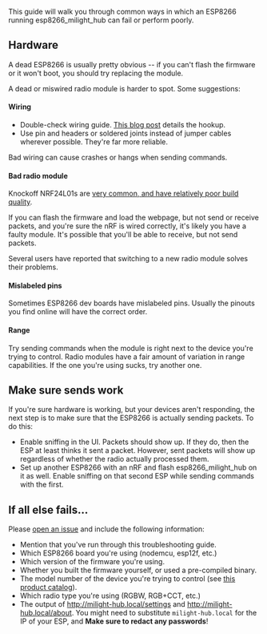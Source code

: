 This guide will walk you through common ways in which an ESP8266 running esp8266_milight_hub can fail or perform poorly.

## Hardware

A dead ESP8266 is usually pretty obvious -- if you can't flash the firmware or it won't boot, you should try replacing the module.

A dead or miswired radio module is harder to spot.  Some suggestions:

#### Wiring

* Double-check wiring guide.  [This blog post](http://blog.christophermullins.com/2017/02/11/milight-wifi-gateway-emulator-on-an-esp8266/) details the hookup.
* Use pin and headers or soldered joints instead of jumper cables wherever possible.  They're far more reliable.

Bad wiring can cause crashes or hangs when sending commands.

#### Bad radio module

Knockoff NRF24L01s are [very common, and have relatively poor build quality](https://forum.mysensors.org/topic/1153/we-are-mostly-using-fake-nrf24l01-s-but-worse-fakes-are-emerging).

If you can flash the firmware and load the webpage, but not send or receive packets, and you're sure the nRF is wired correctly, it's likely you have a faulty module.  It's possible that you'll be able to receive, but not send packets.

Several users have reported that switching to a new radio module solves their problems.

#### Mislabeled pins

Sometimes ESP8266 dev boards have mislabeled pins.  Usually the pinouts you find online will have the correct order.

#### Range

Try sending commands when the module is right next to the device you're trying to control.  Radio modules have a fair amount of variation in range capabilities.  If the one you're using sucks, try another one.

## Make sure sends work

If you're sure hardware is working, but your devices aren't responding, the next step is to make sure that the ESP8266 is actually sending packets.  To do this:

* Enable sniffing in the UI.  Packets should show up.  If they do, then the ESP at least thinks it sent a packet.  However, sent packets will show up regardless of whether the radio actually processed them.
* Set up another ESP8266 with an nRF and flash esp8266_milight_hub on it as well.  Enable sniffing on that second ESP while sending commands with the first.

## If all else fails...

Please [open an issue](https://github.com/sidoh/esp8266_milight_hub/issues/new) and include the following information:

* Mention that you've run through this troubleshooting guide.
* Which ESP8266 board you're using (nodemcu, esp12f, etc.)
* Which version of the firmware you're using.
* Whether you built the firmware yourself, or used a pre-compiled binary.
* The model number of the device you're trying to control (see [this product catalog](https://github.com/sidoh/esp8266_milight_hub/files/1379131/MiLight-ProductCatalog-2017.pdf)).
* Which radio type you're using (RGBW, RGB+CCT, etc.)
* The output of http://milight-hub.local/settings and http://milight-hub.local/about. You might need to substitute `milight-hub.local` for the IP of your ESP, and **Make sure to redact any passwords**!